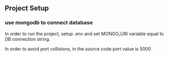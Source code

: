 ## Project Setup

### use mongodb to connect database

In order to run the project, setup .env and set MONGO_URI variable equal to DB connection string.

In order to avoid port collisions, in the source code port value is 5000
